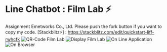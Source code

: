 # Line Chatbot : Film Lab ⚡️ 
Assignment Emetworks Co., Ltd. 
Please push the fork button if you want to copy my code.
[Stackblitz⚡️] : https://stackblitz.com/edit/quickstart-liff-rwhcfk
![QR-Code Film Lab](https://user-images.githubusercontent.com/78923610/111895125-010cf380-8a43-11eb-8ed8-d93c471f3365.png)
![Display Film Lab](https://user-images.githubusercontent.com/78923610/111895142-3addfa00-8a43-11eb-8a9c-edc686532aed.png)
![On Line Application](https://user-images.githubusercontent.com/78923610/111895202-a1fbae80-8a43-11eb-9d1b-98db2dfa3e06.png)
![On Browser](https://user-images.githubusercontent.com/78923610/111895163-64972100-8a43-11eb-9b14-c8b9a57936b4.png)
